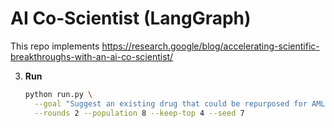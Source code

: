 # AI Co‑Scientist (LangGraph)

This repo implements https://research.google/blog/accelerating-scientific-breakthroughs-with-an-ai-co-scientist/


3. **Run**
   ```bash
   python run.py \
     --goal "Suggest an existing drug that could be repurposed for AML with testable IC50 concentrations" \
     --rounds 2 --population 8 --keep-top 4 --seed 7
   ```
